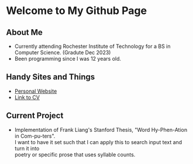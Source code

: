 # Welcome to My Github Page

<!--
**aidanMellin/aidanMellin** is a ✨ _special_ ✨ repository because its `README.md` (this file) appears on your GitHub profile.

Here are some ideas to get you started:

- 🔭 I’m currently working on ...
- 🌱 I’m currently learning ...
- 👯 I’m looking to collaborate on ...
- 🤔 I’m looking for help with ...
- 💬 Ask me about ...
- 📫 How to reach me: ...
- 😄 Pronouns: ...
- ⚡ Fun fact: ...
-->

## About Me
- Currently attending Rochester Institute of Technology for a BS in Computer Science. (Gradute Dec 2023)
- Been programming since I was 12 years old.

## Handy Sites and Things
- [Personal Website](https://aidanmellin.github.io)
- [Link to CV](https://aidanmellin.github.io/css/media/Aidan_Mellin_Resume.pdf)

## Current Project
- Implementation of Frank Liang's Stanford Thesis, "Word Hy-Phen-Ation in Com-pu-ters".  
I want to have it set such that I can apply this to search input text and turn it into  
poetry or specific prose that uses syllable counts.
